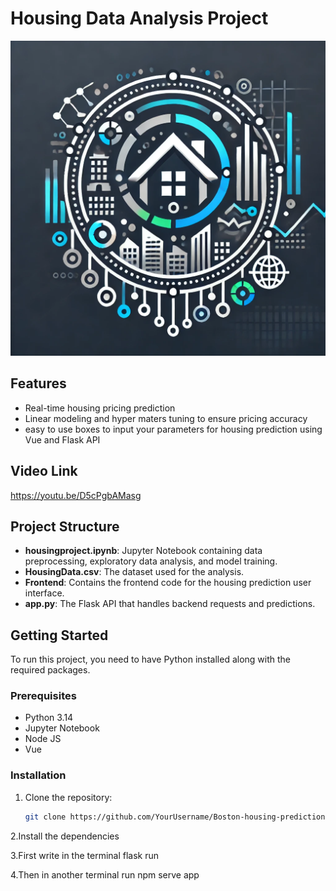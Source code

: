 # Housing Data Analysis Project

![Boston-housing-prediction Logo](boston.png)

## Features
- Real-time housing pricing prediction
- Linear modeling and hyper maters tuning to ensure pricing accuracy
- easy to use boxes to input your parameters for housing prediction using Vue and Flask API

## Video Link
https://youtu.be/D5cPgbAMasg

## Project Structure

- **housingproject.ipynb**: Jupyter Notebook containing data preprocessing, exploratory data analysis, and model training.
- **HousingData.csv**: The dataset used for the analysis.
- **Frontend**: Contains the frontend code for the housing prediction user interface.
- **app.py**: The Flask API that handles backend requests and predictions.


## Getting Started

To run this project, you need to have Python installed along with the required packages.

### Prerequisites

- Python 3.14
- Jupyter Notebook
- Node JS
- Vue

### Installation

1. Clone the repository:
   ```bash
   git clone https://github.com/YourUsername/Boston-housing-prediction.git

2.Install the dependencies

3.First write in the terminal flask run

4.Then in another terminal run npm serve app
